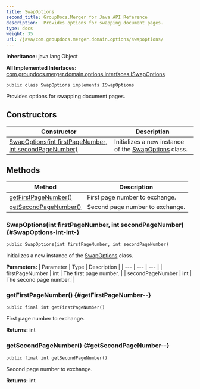 ```yaml
---
title: SwapOptions
second_title: GroupDocs.Merger for Java API Reference
description:  Provides options for swapping document pages.
type: docs
weight: 35
url: /java/com.groupdocs.merger.domain.options/swapoptions/
---
```

**Inheritance:**
java.lang.Object

**All Implemented Interfaces:**
[com.groupdocs.merger.domain.options.interfaces.ISwapOptions](../../com.groupdocs.merger.domain.options.interfaces/iswapoptions)
```
public class SwapOptions implements ISwapOptions
```

Provides options for swapping document pages.
## Constructors

| Constructor | Description |
| --- | --- |
| [SwapOptions(int firstPageNumber, int secondPageNumber)](#SwapOptions-int-int-) | Initializes a new instance of the [SwapOptions](../../com.groupdocs.merger.domain.options/swapoptions) class. |
## Methods

| Method | Description |
| --- | --- |
| [getFirstPageNumber()](#getFirstPageNumber--) | First page number to exchange. |
| [getSecondPageNumber()](#getSecondPageNumber--) | Second page number to exchange. |
### SwapOptions(int firstPageNumber, int secondPageNumber) {#SwapOptions-int-int-}
```
public SwapOptions(int firstPageNumber, int secondPageNumber)
```


Initializes a new instance of the [SwapOptions](../../com.groupdocs.merger.domain.options/swapoptions) class.

**Parameters:**
| Parameter | Type | Description |
| --- | --- | --- |
| firstPageNumber | int | The first page number. |
| secondPageNumber | int | The second page number. |

### getFirstPageNumber() {#getFirstPageNumber--}
```
public final int getFirstPageNumber()
```


First page number to exchange.

**Returns:**
int
### getSecondPageNumber() {#getSecondPageNumber--}
```
public final int getSecondPageNumber()
```


Second page number to exchange.

**Returns:**
int
